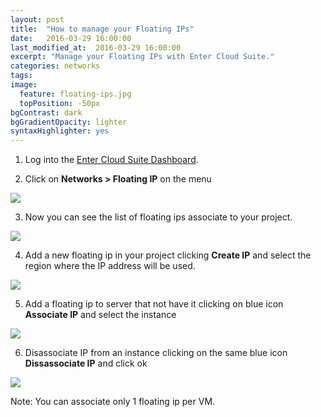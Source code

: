 ```yaml
---
layout: post
title:  "How to manage your Floating IPs"
date:   2016-03-29 16:00:00
last_modified_at:  2016-03-29 16:00:00
excerpt: "Manage your Floating IPs with Enter Cloud Suite."
categories: networks
tags:
image:
  feature: floating-ips.jpg
  topPosition: -50px
bgContrast: dark
bgGradientOpacity: lighter
syntaxHighlighter: yes
---
```

1. Log into the <a href="https://dashboard.entercloudsuite.com" target="_blank">Enter Cloud Suite Dashboard</a>.

2. Click on **Networks > Floating IP** on the menu
<img class="responsive-guide-img" src="{{ site.baseurl_posts_img }}ecs-networks-floating-ips-01.png">

3. Now you can see the list of floating ips associate to your project.
<img class="responsive-guide-img" src="{{ site.baseurl_posts_img }}ecs-networks-floating-ips-02.png">

4. Add a new floating ip in your project clicking **Create IP** and select the region where the IP address will be used. 
<img class="responsive-guide-img" src="{{ site.baseurl_posts_img }}ecs-networks-floating-ips-03.png">

5. Add a floating ip to server that not have it clicking on blue icon **Associate IP** and select the instance
<img class="responsive-guide-img" src="{{ site.baseurl_posts_img }}ecs-networks-floating-ips-04.png">

6. Disassociate IP from an instance clicking on the same blue icon **Dissassociate IP** and click ok 
<img class="responsive-guide-img" src="{{ site.baseurl_posts_img }}ecs-networks-floating-ips-05.png">

Note: You can associate only 1 floating ip per VM.
